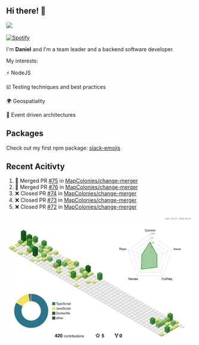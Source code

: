 ## Hi there! 👋

<p>
  <img src="https://github-readme-stats.vercel.app/api?username=syncush&theme=tokyonight">
</p>

[![Spotify](https://novatorem-rust.vercel.app/api/spotify)](https://open.spotify.com/user/syncush)

I'm **Daniel** and I'm a team leader and a backend software developer.

My interests:

⚡ NodeJS

☑️ Testing techniques and best practices

🌍 Geospatiality

🧠 Event driven architectures

## Packages
Check out my first npm package: [slack-emojis](https://www.npmjs.com/package/slack-emojis)

## Recent Acitivty
<!--START_SECTION:activity-->
1. 🎉 Merged PR [#75](https://github.com/MapColonies/change-merger/pull/75) in [MapColonies/change-merger](https://github.com/MapColonies/change-merger)
2. 🎉 Merged PR [#76](https://github.com/MapColonies/change-merger/pull/76) in [MapColonies/change-merger](https://github.com/MapColonies/change-merger)
3. ❌ Closed PR [#74](https://github.com/MapColonies/change-merger/pull/74) in [MapColonies/change-merger](https://github.com/MapColonies/change-merger)
4. ❌ Closed PR [#73](https://github.com/MapColonies/change-merger/pull/73) in [MapColonies/change-merger](https://github.com/MapColonies/change-merger)
5. ❌ Closed PR [#72](https://github.com/MapColonies/change-merger/pull/72) in [MapColonies/change-merger](https://github.com/MapColonies/change-merger)
<!--END_SECTION:activity-->

![contrib](./profile-3d-contrib/profile-green-animate.svg)
